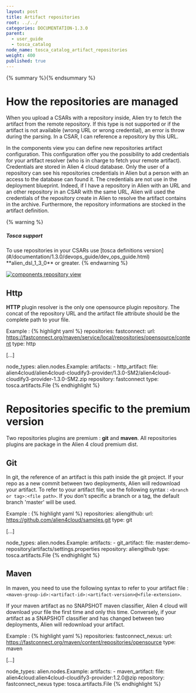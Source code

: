 ```yaml
---
layout: post
title: Artifact repositories
root: ../../
categories: DOCUMENTATION-1.3.0
parent:
  - user_guide
  - tosca_catalog
node_name: tosca_catalog_artifact_repositories
weight: 400
published: true
---
```


{% summary %}{% endsummary %}


# How the repositories are managed

When you upload a CSARs with a repository inside, Alien try to fetch the artifact from the remote repository. If this type is not supported or if
the artifact is not available (wrong URL or wrong credential), an error is throw during the parsing. In a CSAR, I can reference a repository by this URL.


In the components view you can define new repositories artifact configuration. This configuration offer you the possibility to add credentials for your artifact resolver (who is in charge to fetch your remote artifact).
Credentials are stored in Alien 4 cloud database. Only the user of a repository can see his repositories credentials in Alien but a person with an access to the database can found it. The credentials are not use in the deployment blueprint. Indeed, if I have a repository in Alien with an URL and an other repository in an CSAR with the same URL, Alien will used the credentials of the repository create in Alien to resolve the artifact contains in the archive. Furthermore, the repository informations are stocked in the artifact definition.

{% warning %}
<h5>Tosca support</h5>
To use repositories in your CSARs use [tosca definitions version](#/documentation/1.3.0/devops_guide/dev_ops_guide.html) **alien_dsl_1_3_0** or greater.
{% endwarning %}

[![components repository view](../../images/1.3.0/user_guide/components-repository-view.png)](../../images/1.3.0/user_guide/components-repository-view.png)

## Http

**HTTP** plugin resolver is the only one opensource plugin repository. The concat of the repository URL and the artifact file attribute should be the complete path to your file.

Example :
{% highlight yaml %}
repositories:
  fastconnect:
    url: https://fastconnect.org/maven/service/local/repositories/opensource/content
    type: http

[...]

node_types:
  alien.nodes.Example:
    artifacts:
    - http_artifact:
        file: alien4cloud/alien4cloud-cloudify3-provider/1.3.0-SM2/alien4cloud-cloudify3-provider-1.3.0-SM2.zip
        repository: fastconnect
        type: tosca.artifacts.File
{% endhighlight %}

# Repositories specific to the premium version

Two repositories plugins are premium : **git** and **maven**. All repositories plugins are package in the Alien 4 cloud premium dist.

## Git

In git, the reference of an artifact is this path inside the git project. If your repo as a new commit between two deployments, Alien will redownload your artifact. To refer to your artifact file, use the following syntax : `<branch or tag>:<file path>`. If you don't specific a branch or a tag, the default branch 'master' will be used.


Example :
{% highlight yaml %}
repositories:
  aliengithub:
    url: https://github.com/alien4cloud/samples.git
    type: git

[...]

node_types:
  alien.nodes.Example:
    artifacts:
    - git_artifact:
        file: master:demo-repository/artifacts/settings.properties
        repository: aliengithub
        type: tosca.artifacts.File
{% endhighlight %}

## Maven

In maven, you need to use the following syntax to refer to your artifact file : `<maven-group-id>:<artifact-id>:<artifact-version>@<file-extension>`.

If your maven artifact as no SNAPSHOT maven classifier, Alien 4 cloud will download your file the first time and only this time. Conversely, if your artifact as a SNAPSHOT classifier and has changed between two deployments, Alien will redownload your artifact.

Example :
{% highlight yaml %}
repositories:
  fastconnect_nexus:
    url: https://fastconnect.org/maven/content/repositories/opensource
    type: maven

[...]

node_types:
  alien.nodes.Example:
    artifacts:
    - maven_artifact:
        file: alien4cloud:alien4cloud-cloudify3-provider:1.2.0@zip
        repository: fastconnect_nexus
        type: tosca.artifacts.File
{% endhighlight %}
